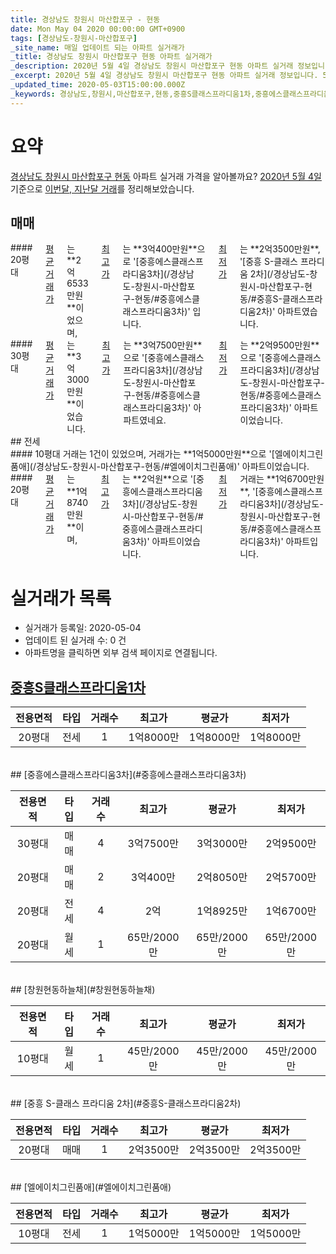 ```yaml
---
title: 경상남도 창원시 마산합포구 - 현동
date: Mon May 04 2020 00:00:00 GMT+0900
tags: [경상남도-창원시-마산합포구]
_site_name: 매일 업데이트 되는 아파트 실거래가
_title: 경상남도 창원시 마산합포구 현동 아파트 실거래가
_description: 2020년 5월 4일 경상남도 창원시 마산합포구 현동 아파트 실거래 정보입니다. 5건 아파트 정보가 있습니다.
_excerpt: 2020년 5월 4일 경상남도 창원시 마산합포구 현동 아파트 실거래 정보입니다. 5건 아파트 정보가 있습니다.
_updated_time: 2020-05-03T15:00:00.000Z
_keywords: 경상남도,창원시,마산합포구,현동,중흥S클래스프라디움1차,중흥에스클래스프라디움3차,창원현동하늘채,중흥 S-클래스 프라디움 2차,엘에이치그린품애
---
```





# 요약
<ins>경상남도 창원시 마산합포구 현동</ins> 아파트 실거래 가격을 알아볼까요? <ins>2020년 5월 4일</ins> 기준으로 <ins>이번달, 지난달 거래</ins>를 정리해보았습니다.

## 매매
<div class="container">
<div class="six columns" markdown="1">
#### 20평대
<ins>평균 거래가</ins>는 **2억6533만원**이었으며, <ins>최고가</ins>는 **3억400만원**으로 '[중흥에스클래스프라디움3차](/경상남도-창원시-마산합포구-현동/#중흥에스클래스프라디움3차)' 입니다. <ins>최저가</ins>는 **2억3500만원**, '[중흥 S-클래스 프라디움 2차](/경상남도-창원시-마산합포구-현동/#중흥S-클래스프라디움2차)' 아파트였습니다.
</div>
<div class="six columns" markdown="1">
#### 30평대
<ins>평균 거래가</ins>는 **3억3000만원**이었습니다. <ins>최고가</ins>는 **3억7500만원**으로 '[중흥에스클래스프라디움3차](/경상남도-창원시-마산합포구-현동/#중흥에스클래스프라디움3차)' 아파트였네요. <ins>최저가</ins>는 **2억9500만원**으로 '[중흥에스클래스프라디움3차](/경상남도-창원시-마산합포구-현동/#중흥에스클래스프라디움3차)' 아파트이었습니다.
</div>
</div>
## 전세
<div class="container">
<div class="six columns" markdown="1">
#### 10평대
거래는 1건이 있었으며, 거래가는 **1억5000만원**으로 '[엘에이치그린품애](/경상남도-창원시-마산합포구-현동/#엘에이치그린품애)' 아파트이었습니다.
</div>
<div class="six columns" markdown="1">
#### 20평대
<ins>평균 거래가</ins>는 **1억8740만원**이며, <ins>최고가</ins>는 **2억원**으로 '[중흥에스클래스프라디움3차](/경상남도-창원시-마산합포구-현동/#중흥에스클래스프라디움3차)' 아파트이었습니다. <ins>최저가</ins> 거래는 **1억6700만원**, '[중흥에스클래스프라디움3차](/경상남도-창원시-마산합포구-현동/#중흥에스클래스프라디움3차)' 아파트입니다.
</div>
</div>



# 실거래가 목록
- 실거래가 등록일: 2020-05-04
- 업데이트 된 실거래 수: 0 건
- 아파트명을 클릭하면 외부 검색 페이지로 연결됩니다.

## [중흥S클래스프라디움1차](#중흥S클래스프라디움1차)

|전용면적|타입|거래수|최고가|평균가|최저가|
|:---:|:---:|:---:|:---:|:---:|:---:|
|20평대|<span class="deal-type-2">전세</span>|1|1억8000만|1억8000만|1억8000만|

<br/>
## [중흥에스클래스프라디움3차](#중흥에스클래스프라디움3차)

|전용면적|타입|거래수|최고가|평균가|최저가|
|:---:|:---:|:---:|:---:|:---:|:---:|
|30평대|<span class="deal-type-1">매매</span>|4|3억7500만|3억3000만|2억9500만|
|20평대|<span class="deal-type-1">매매</span>|2|3억400만|2억8050만|2억5700만|
|20평대|<span class="deal-type-2">전세</span>|4|2억|1억8925만|1억6700만|
|20평대|<span class="deal-type-3">월세</span>|1|65만/2000만|65만/2000만|65만/2000만|

<br/>
## [창원현동하늘채](#창원현동하늘채)

|전용면적|타입|거래수|최고가|평균가|최저가|
|:---:|:---:|:---:|:---:|:---:|:---:|
|10평대|<span class="deal-type-3">월세</span>|1|45만/2000만|45만/2000만|45만/2000만|

<br/>
## [중흥 S-클래스 프라디움 2차](#중흥S-클래스프라디움2차)

|전용면적|타입|거래수|최고가|평균가|최저가|
|:---:|:---:|:---:|:---:|:---:|:---:|
|20평대|<span class="deal-type-1">매매</span>|1|2억3500만|2억3500만|2억3500만|

<br/>
## [엘에이치그린품애](#엘에이치그린품애)

|전용면적|타입|거래수|최고가|평균가|최저가|
|:---:|:---:|:---:|:---:|:---:|:---:|
|10평대|<span class="deal-type-2">전세</span>|1|1억5000만|1억5000만|1억5000만|

<br/>



